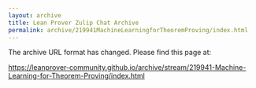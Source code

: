 ```yaml
---
layout: archive
title: Lean Prover Zulip Chat Archive
permalink: archive/219941MachineLearningforTheoremProving/index.html
---
```


The archive URL format has changed. Please find this page at:

<https://leanprover-community.github.io/archive/stream/219941-Machine-Learning-for-Theorem-Proving/index.html>
